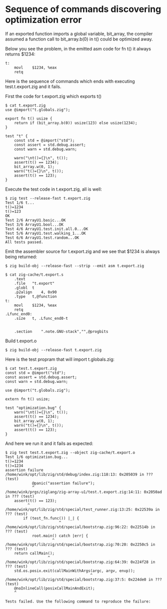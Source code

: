 # Sequence of commands discovering optimization error

If an exported function imports a global variable, bit_array,
the compiler assumed a function call to bit_array.b(0) in t()
could be optimized away.

Below you see the problem, in the emitted asm code for fn t()
it always returns $1234:
```
t:
	movl	$1234, %eax
	retq
```

Here is the sequence of commands which ends with executing
test.t.export.zig and it fails.

First the code for t.export.zig which exports t()
```
$ cat t.export.zig 
use @import("t.globals.zig");

export fn t() usize {
    return if (bit_array.b(0)) usize(123) else usize(1234);
}

test "t" {
    const std = @import("std");
    const assert = std.debug.assert;
    const warn = std.debug.warn;

    warn("\nt()={}\n", t());
    assert(t() == 1234);
    bit_array.w(0, 1);
    warn("t()={}\n", t());
    assert(t() == 123);
}
```

Execute the test code in t.export.zig, all is well:
```
$ zig test --release-fast t.export.zig
Test 1/6 t...
t()=1234
t()=123
OK
Test 2/6 ArrayU1.basic...OK
Test 3/6 ArrayU1.bool...OK
Test 4/6 ArrayU1.test.init.all.0...OK
Test 5/6 ArrayU1.test.walking_1...OK
Test 6/6 ArrayU1.test.random...OK
All tests passed.
```

Emit the assembler source for t.export.zig and we see that
$1234 is always being returned:
```
$ zig build-obj --release-fast --strip --emit asm t.export.zig 

$ cat zig-cache/t.export.s
	.text
	.file	"t.export"
	.globl	t
	.p2align	4, 0x90
	.type	t,@function
t:
	movl	$1234, %eax
	retq
.Lfunc_end0:
	.size	t, .Lfunc_end0-t


	.section	".note.GNU-stack","",@progbits
```

Build t.export.o
```
$ zig build-obj --release-fast t.export.zig
````

Here is the test propram that will import t.globals.zig:
```
$ cat test.t.export.zig 
const std = @import("std");
const assert = std.debug.assert;
const warn = std.debug.warn;

use @import("t.globals.zig");

extern fn t() usize;

test "optimization.bug" {
    warn("\nt()={}\n", t());
    assert(t() == 1234);
    bit_array.w(0, 1);
    warn("t()={}\n", t());
    assert(t() == 123);
}
```

And here we run it and it fails as expected:
```
$ zig test test.t.export.zig --object zig-cache/t.export.o 
Test 1/6 optimization.bug...
t()=1234
t()=1234
assertion failure
/home/wink/opt/lib/zig/std/debug/index.zig:118:13: 0x205039 in ??? (test)
            @panic("assertion failure");
            ^
/home/wink/prgs/ziglang/zig-array-u1/test.t.export.zig:14:11: 0x2050ad in ??? (test)
    assert(t() == 123);
          ^
/home/wink/opt/lib/zig/std/special/test_runner.zig:13:25: 0x22539a in ??? (test)
        if (test_fn.func()) |_| {
                        ^
/home/wink/opt/lib/zig/std/special/bootstrap.zig:96:22: 0x22514b in ??? (test)
            root.main() catch |err| {
                     ^
/home/wink/opt/lib/zig/std/special/bootstrap.zig:70:20: 0x2250c5 in ??? (test)
    return callMain();
                   ^
/home/wink/opt/lib/zig/std/special/bootstrap.zig:64:39: 0x224f28 in ??? (test)
    std.os.posix.exit(callMainWithArgs(argc, argv, envp));
                                      ^
/home/wink/opt/lib/zig/std/special/bootstrap.zig:37:5: 0x224de0 in ??? (test)
    @noInlineCall(posixCallMainAndExit);
    ^

Tests failed. Use the following command to reproduce the failure:
```
